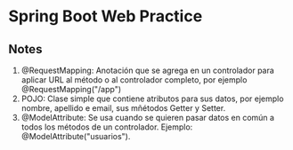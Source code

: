 # Spring Boot Web Practice

## Notes 
1. @RequestMapping: Anotación que se agrega en un controlador para aplicar URL al método o al controlador completo, por ejemplo @RequestMapping("/app")
2. POJO: Clase simple que contiene atributos para sus datos, por ejemplo nombre, apellido e email, sus mñétodos Getter y Setter.
3. @ModelAttribute: Se usa cuando se quieren pasar datos en común a todos los métodos de un controlador. Ejemplo: @ModelAttribute("usuarios").
